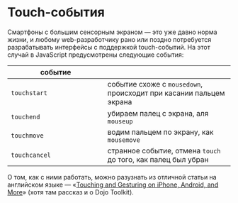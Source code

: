 # Touch-события

Смартфоны с большим сенсорным экраном — это уже давно норма жизни, и любому web-разработчику рано или поздно потребуется разрабатывать интерфейсы с поддержкой touch-событий. На этот случай в JavaScript предусмотрены следующие события:

<table data-header-hidden><thead><tr><th width="202">событие</th><th></th></tr></thead><tbody><tr><td><code>touchstart</code></td><td>событие схоже с <code>mousedown</code>, происходит при касании пальцем экрана</td></tr><tr><td><code>touchend</code></td><td>убираем палец с экрана, аля <code>mouseup</code></td></tr><tr><td><code>touchmove</code></td><td>водим пальцем по экрану, как <code>mousemove</code></td></tr><tr><td><code>touchcancel</code></td><td>странное событие, отмена <code>touch</code> до того, как палец был убран</td></tr></tbody></table>

О том, как с ними работать, можно разузнать из отличной статьи на английском языке — «[Touching and Gesturing on iPhone, Android, and More](https://www.sitepen.com/blog/touching-and-gesturing-on-iphone-android-and-more)» (хотя там рассказ и о Dojo Toolkit).
